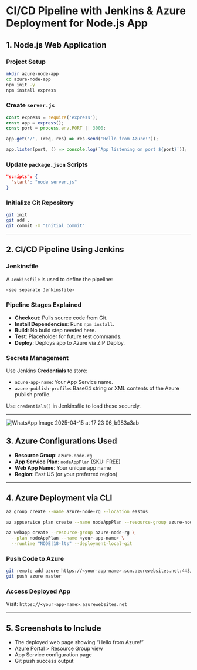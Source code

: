 
# CI/CD Pipeline with Jenkins & Azure Deployment for Node.js App 

## 1. Node.js Web Application

### Project Setup

```bash
mkdir azure-node-app
cd azure-node-app
npm init -y
npm install express
```

### Create `server.js`

```js
const express = require('express');
const app = express();
const port = process.env.PORT || 3000;

app.get('/', (req, res) => res.send('Hello from Azure!'));

app.listen(port, () => console.log(`App listening on port ${port}`));
```

### Update `package.json` Scripts

```json
"scripts": {
  "start": "node server.js"
}
```

### Initialize Git Repository

```bash
git init
git add .
git commit -m "Initial commit"
```

---

## 2. CI/CD Pipeline Using Jenkins

### Jenkinsfile

A `Jenkinsfile` is used to define the pipeline:

```groovy
<see separate Jenkinsfile>
```

### Pipeline Stages Explained

- **Checkout**: Pulls source code from Git.
- **Install Dependencies**: Runs `npm install`.
- **Build**: No build step needed here.
- **Test**: Placeholder for future test commands.
- **Deploy**: Deploys app to Azure via ZIP Deploy.

### Secrets Management

Use Jenkins **Credentials** to store:

- `azure-app-name`: Your App Service name.
- `azure-publish-profile`: Base64 string or XML contents of the Azure publish profile.

Use `credentials()` in Jenkinsfile to load these securely.

---

![WhatsApp Image 2025-04-15 at 17 23 06_b983a3ab](https://github.com/user-attachments/assets/0f8ff5b1-27db-4436-803c-cc818769a7b0)


## 3. Azure Configurations Used

- **Resource Group**: `azure-node-rg`
- **App Service Plan**: `nodeAppPlan` (SKU: FREE)
- **Web App Name**: Your unique app name
- **Region**: East US (or your preferred region)

---

## 4. Azure Deployment via CLI

```bash
az group create --name azure-node-rg --location eastus

az appservice plan create --name nodeAppPlan --resource-group azure-node-rg --sku FREE

az webapp create --resource-group azure-node-rg \
  --plan nodeAppPlan --name <your-app-name> \
  --runtime "NODE|18-lts" --deployment-local-git
```

### Push Code to Azure

```bash
git remote add azure https://<your-app-name>.scm.azurewebsites.net:443/<your-app-name>.git
git push azure master
```

### Access Deployed App

Visit: `https://<your-app-name>.azurewebsites.net`

---

## 5. Screenshots to Include

- The deployed web page showing “Hello from Azure!”
- Azure Portal > Resource Group view
- App Service configuration page
- Git push success output
